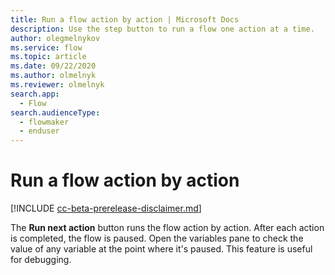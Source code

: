 ```yaml
---
title: Run a flow action by action | Microsoft Docs
description: Use the step button to run a flow one action at a time.
author: olegmelnykov
ms.service: flow
ms.topic: article
ms.date: 09/22/2020
ms.author: olmelnyk
ms.reviewer: olmelnyk
search.app: 
  - Flow
search.audienceType: 
  - flowmaker
  - enduser
---
```


# Run a flow action by action

[!INCLUDE [cc-beta-prerelease-disclaimer.md](../../includes/cc-beta-prerelease-disclaimer.md)]

The **Run next action** button runs the flow action by action. After each action is completed, the flow is paused. Open the variables pane to check the value of any variable at the point where it's paused. This feature is useful for debugging.
